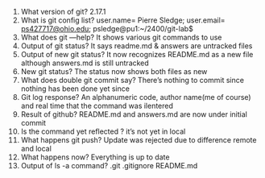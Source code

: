 1. What version of git? 2.17.1
2. What is git config list? user.name= Pierre Sledge; user.email= ps427717@ohio.edu; psledge@pu1:~/2400/git-lab$
3. What does git —help? It shows various git commands to use
4. Output of git status? It says readme.md & answers are untracked files
5. Output of new git status? It now recognizes README.md as a new file although answers.md is still untracked
6. New git status? The status now shows both files as new
7. What does double git commit say? There’s nothing to commit since nothing has been done yet since
8. Git log response? An alphanumeric code, author name(me of course) and real time that the command was ilentered
9. Result of github? README.md and answers.md are now under initial commit
10. Is the command yet reflected ? it’s not yet in local
11. What happens git push? Update was rejected due to difference remote and local
12. What happens now? Everything is up to date
13. Output of ls -a command? .git .gitignore README.md
